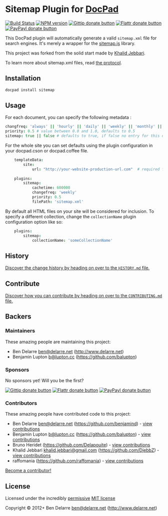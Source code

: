 # Sitemap Plugin for [DocPad](http://docpad.org)

<!-- BADGES/ -->

[![Build Status](http://img.shields.io/travis-ci/docpad/docpad-plugin-sitemap.png?branch=master)](http://travis-ci.org/docpad/docpad-plugin-sitemap "Check this project's build status on TravisCI")
[![NPM version](http://badge.fury.io/js/docpad-plugin-sitemap.png)](https://npmjs.org/package/docpad-plugin-sitemap "View this project on NPM")
[![Gittip donate button](http://img.shields.io/gittip/docpad.png)](https://www.gittip.com/docpad/ "Donate weekly to this project using Gittip")
[![Flattr donate button](http://img.shields.io/flattr/donate.png?color=yellow)](http://flattr.com/thing/344188/balupton-on-Flattr "Donate monthly to this project using Flattr")
[![PayPayl donate button](http://img.shields.io/paypal/donate.png?color=yellow)](https://www.paypal.com/cgi-bin/webscr?cmd=_s-xclick&hosted_button_id=QB8GQPZAH84N6 "Donate once-off to this project using Paypal")

<!-- /BADGES -->


This DocPad plugin will automatically generate a valid `sitemap.xml` file for search engines. It's merely a wrapper for the [sitemap.js](https://github.com/ekalinin/sitemap.js) library.

This project was forked from the solid start made by [Khalid Jebbari](https://github.com/DjebbZ/docpad-plugin-sitemap).

To learn more about sitemap.xml files, read [the protocol](http://www.sitemaps.org/).


## Installation

``` bash
docpad install sitemap
```


## Usage

For each document, you can specify the following metadata :

``` coffee
changfreq: 'always' || 'hourly' || 'daily' || 'weekly' || 'monthly' || 'yearly' || 'never' # Change frequency, defaults to 'weekly'
priority: 0.5 # value between 0.0 and 1.0, defaults to 0.5
sitemap: true || false # defaults to true, if false no entry for this document will be generated
```

For the whole site you can set defaults using the plugin configuration in your docpad.cson or docpad.coffee file.

``` coffee
	templateData:
		site:
			url: "http://your-website-production-url.com"  # required for sitemap
	
	plugins:
		sitemap:
			cachetime: 600000
			changefreq: 'weekly'
			priority: 0.5
			filePath: 'sitemap.xml'
```


By default all HTML files on your site will be considered for inclusion. To specify a different collection, change the `collectionName` plugin configuration option like so:

``` coffee
	plugins:
		sitemap:
			collectionName: 'someCollectionName'
```


<!-- HISTORY/ -->

## History
[Discover the change history by heading on over to the `HISTORY.md` file.](https://github.com/docpad/docpad-plugin-sitemap/blob/master/HISTORY.md#files)

<!-- /HISTORY -->


<!-- CONTRIBUTE/ -->

## Contribute

[Discover how you can contribute by heading on over to the `CONTRIBUTING.md` file.](https://github.com/docpad/docpad-plugin-sitemap/blob/master/CONTRIBUTING.md#files)

<!-- /CONTRIBUTE -->


<!-- BACKERS/ -->

## Backers

### Maintainers

These amazing people are maintaining this project:

- Ben Delarre <ben@delarre.net> (http://www.delarre.net)
- Benjamin Lupton <b@lupton.cc> (https://github.com/balupton)

### Sponsors

No sponsors yet! Will you be the first?

[![Gittip donate button](http://img.shields.io/gittip/docpad.png)](https://www.gittip.com/docpad/ "Donate weekly to this project using Gittip")
[![Flattr donate button](http://img.shields.io/flattr/donate.png?color=yellow)](http://flattr.com/thing/344188/balupton-on-Flattr "Donate monthly to this project using Flattr")
[![PayPayl donate button](http://img.shields.io/paypal/donate.png?color=yellow)](https://www.paypal.com/cgi-bin/webscr?cmd=_s-xclick&hosted_button_id=QB8GQPZAH84N6 "Donate once-off to this project using Paypal")

### Contributors

These amazing people have contributed code to this project:

- Ben Delarre <ben@delarre.net> (https://github.com/benjamind) - [view contributions](https://github.com/docpad/docpad-plugin-sitemap/commits?author=benjamind)
- Benjamin Lupton <b@lupton.cc> (https://github.com/balupton) - [view contributions](https://github.com/docpad/docpad-plugin-sitemap/commits?author=balupton)
- Bruno Heridet (https://github.com/Delapouite) - [view contributions](https://github.com/docpad/docpad-plugin-sitemap/commits?author=Delapouite)
- Khalid Jebbari <khalid.jebbari@gmail.com> (https://github.com/DjebbZ) - [view contributions](https://github.com/docpad/docpad-plugin-sitemap/commits?author=DjebbZ)
- raffomania (https://github.com/raffomania) - [view contributions](https://github.com/docpad/docpad-plugin-sitemap/commits?author=raffomania)

[Become a contributor!](https://github.com/docpad/docpad-plugin-sitemap/blob/master/CONTRIBUTING.md#files)

<!-- /BACKERS -->


<!-- LICENSE/ -->

## License

Licensed under the incredibly [permissive](http://en.wikipedia.org/wiki/Permissive_free_software_licence) [MIT license](http://creativecommons.org/licenses/MIT/)

Copyright &copy; 2012+ Ben Delarre <ben@delarre.net> (http://www.delarre.net)

<!-- /LICENSE -->


